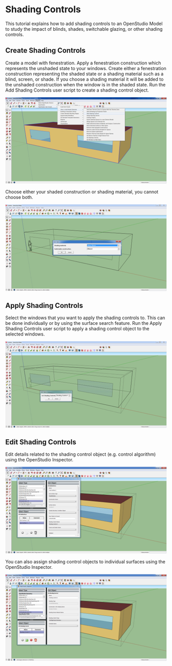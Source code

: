 <h1>Shading Controls</h1>
This tutorial explains how to add shading controls to an OpenStudio Model to study the impact of blinds, shades, switchable glazing, or other shading controls.

## Create Shading Controls
Create a model with fenestration. Apply a fenestration construction which represents the unshaded state to your windows. Create either a fenestration construction representing the shaded state or a shading material such as a blind, screen, or shade. If you choose a shading material it will be added to the unshaded construction when the window is in the shaded state. Run the Add Shading Controls user script to create a shading control object.

[![Add Shading Controls Menu](img/shadingcontrols/shadingcontrols1.jpg)](img/shadingcontrols/shadingcontrols1.jpg)

Choose either your shaded construction or shading material, you cannot choose both.

[![Add Shading Controls Dialog](img/shadingcontrols/shadingcontrols2.jpg)](img/shadingcontrols/shadingcontrols2.jpg)

## Apply Shading Controls
Select the windows that you want to apply the shading controls to. This can be done individually or by using the surface search feature. Run the Apply Shading Controls user script to apply a shading control object to the selected windows.

[![Apply Shading Controls](img/shadingcontrols/shadingcontrols3.jpg)](img/shadingcontrols/shadingcontrols3.jpg)

## Edit Shading Controls
Edit details related to the shading control object (e.g. control algorithm) using the OpenStudio Inspector.

[![OpenStudio Inspector](img/shadingcontrols/shadingcontrols4.jpg)](img/shadingcontrols/shadingcontrols4.jpg)

You can also assign shading control objects to individual surfaces using the OpenStudio Inspector.

[![OpenStudio Inspector](img/shadingcontrols/shadingcontrols5.jpg)](img/shadingcontrols/shadingcontrols5.jpg)
